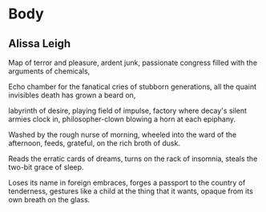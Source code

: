 # Body
## Alissa Leigh
Map of terror and pleasure,
ardent junk, passionate congress
filled with the arguments of chemicals,

Echo chamber for the fanatical cries
of stubborn generations, all the quaint invisibles
death has grown a beard on,

labyrinth of desire, playing field of impulse,
factory where decay's silent armies clock in,
philosopher-clown blowing a horn at each epiphany.

Washed by the rough nurse of morning,
wheeled into the ward of the afternoon,
feeds, grateful, on the rich broth of dusk.

Reads the erratic cards of dreams,
turns on the rack of insomnia,
steals the two-bit grace of sleep.

Loses its name in foreign embraces,
forges a passport to the country of tenderness,
gestures like a child at the thing that it wants,
opaque from its own breath on the glass.